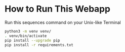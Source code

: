 <!--
Copyright (C) Pipin Fitriadi - All Rights Reserved

Unauthorized copying of this file, via any medium is strictly prohibited
Proprietary and confidential
Written by Pipin Fitriadi <pipinfitriadi@gmail.com>, 31 December 2024
-->

# How to Run This Webapp

Run this sequences command on your Unix-like Terminal

```sh
python3 -m venv venv/
. venv/bin/activate
pip install --upgrade pip
pip install -r requirements.txt
```
